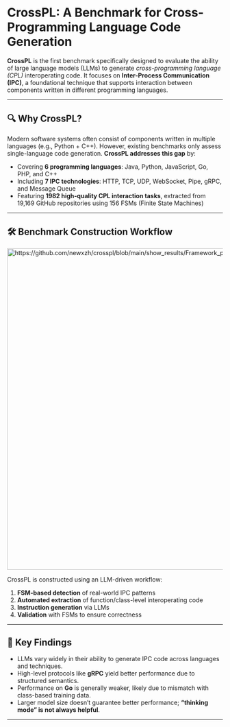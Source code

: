 # CrossPL: A Benchmark for Cross-Programming Language Code Generation

**CrossPL** is the first benchmark specifically designed to evaluate the ability of large language models (LLMs) to generate *cross-programming language (CPL)* interoperating code. It focuses on **Inter-Process Communication (IPC)**, a foundational technique that supports interaction between components written in different programming languages.

---

## 🔍 Why CrossPL?

Modern software systems often consist of components written in multiple languages (e.g., Python + C++). However, existing benchmarks only assess single-language code generation. **CrossPL addresses this gap** by:

- Covering **6 programming languages**: Java, Python, JavaScript, Go, PHP, and C++
- Including **7 IPC technologies**: HTTP, TCP, UDP, WebSocket, Pipe, gRPC, and Message Queue
- Featuring **1982 high-quality CPL interaction tasks**, extracted from 19,169 GitHub repositories using 156 FSMs (Finite State Machines)

---

## 🛠️ Benchmark Construction Workflow

<img src="" alt="https://github.com/newxzh/crosspl/blob/main/show_results/Framework_page_1.png" width="750"/>

CrossPL is constructed using an LLM-driven workflow:
1. **FSM-based detection** of real-world IPC patterns
2. **Automated extraction** of function/class-level interoperating code
3. **Instruction generation** via LLMs
4. **Validation** with FSMs to ensure correctness
---

## 🔎 Key Findings

- LLMs vary widely in their ability to generate IPC code across languages and techniques.
- High-level protocols like **gRPC** yield better performance due to structured semantics.
- Performance on **Go** is generally weaker, likely due to mismatch with class-based training data.
- Larger model size doesn’t guarantee better performance; **“thinking mode” is not always helpful**.

---
